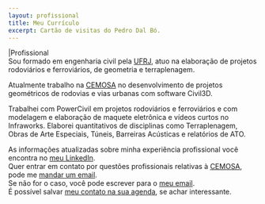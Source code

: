 ```yaml
---
layout: profissional
title: Meu Currículo
excerpt: Cartão de visitas do Pedro Dal Bó.
---
```

<div id="saudacao">
      |Profissional
</div>
<div id="descricao">
   Sou formado em engenharia civil pela <a href="http://www.ufrj.br/" class="linkum" title="Onde estudei">UFRJ</a>, atuo na elaboração de projetos rodoviários e ferroviários, de geometria e terraplenagem.
  <p>Atualmente trabalho na <a href="http://www.cemosa.com.br" class="linkum" title="Onde trabalho">CEMOSA</a> no desenvolvimento de projetos geométricos de rodovias e vias urbanas com software Civil3D.</p>
  <p>Trabalhei com PowerCivil em projetos rodoviários e ferroviários e com modelagem e elaboração de maquete eletrônica e vídeos curtos no Infraworks. Elaborei quantitativos de disciplinas como Terraplenagem, Obras de Arte Especiais, Túneis, Barreiras Acústicas e relatórios de ATO.</p>
    As informações atualizadas sobre minha experiência profissional você encontra no <a href="https://www.linkedin.com/in/pedrodalbo" class="linkum" title="Está atualizado">meu LinkedIn</a>.<br>
    Quer entrar em contato por questões profissionais relativas à <a href="http://www.cemosa.com.br" class="linkum" title="Onde trabalho">CEMOSA</a>, pode me <a href="mailto:pedro.dalbo@cemosa.com.br" class="linkum" title="Onde falar comigo, pela CEMOSA">mandar um email</a>.<br>
    Se não for o caso, você pode escrever para o <a href="mailto:serviçosengenharia@dalbo.me" class="linkum" title="Onde falar comigo">meu email</a>.<br>
    É possível salvar <a href="{{ site.url }}//assets/Pedro Dal Bó.vcf" class="linkum" title="Salve na Agenda">meu contato na sua agenda</a>, se achar interessante.
</div>
